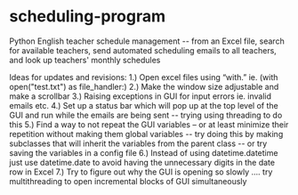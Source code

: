 # scheduling-program
 Python English teacher schedule management -- from an Excel file, search for available teachers, send automated scheduling emails to all teachers, and look up teachers' monthly schedules

Ideas for updates and revisions:
1.) Open excel files using “with.” ie. (with open("test.txt") as file_handler:)
2.) Make the window size adjustable and make a scrollbar
3.) Raising exceptions in GUI for input errors ie. invalid emails etc.
4.) Set up a status bar which will pop up at the top level of the GUI and run while the emails are being sent -- trying using threading to do this
5.) Find a way to not repeat the GUI variables – or at least minimize their repetition without making them global variables -- try doing this by making subclasses that will inherit the variables from the parent class -- or try saving the variables in a config file
6.) Instead of using datetime.datetime just use datetime.date to avoid having the unnecessary digits in the date row in Excel
7.) Try to figure out why the GUI is opening so slowly .... try multithreading to open incremental blocks of GUI simultaneously
